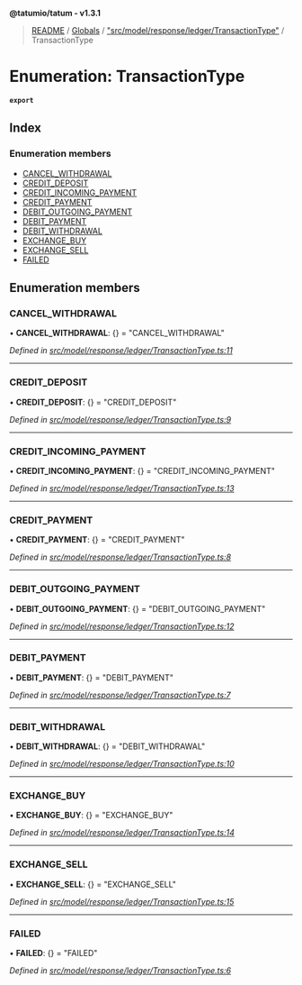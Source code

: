 **@tatumio/tatum - v1.3.1**

> [README](../README.md) / [Globals](../globals.md) / ["src/model/response/ledger/TransactionType"](../modules/_src_model_response_ledger_transactiontype_.md) / TransactionType

# Enumeration: TransactionType

**`export`** 

## Index

### Enumeration members

* [CANCEL\_WITHDRAWAL](_src_model_response_ledger_transactiontype_.transactiontype.md#cancel_withdrawal)
* [CREDIT\_DEPOSIT](_src_model_response_ledger_transactiontype_.transactiontype.md#credit_deposit)
* [CREDIT\_INCOMING\_PAYMENT](_src_model_response_ledger_transactiontype_.transactiontype.md#credit_incoming_payment)
* [CREDIT\_PAYMENT](_src_model_response_ledger_transactiontype_.transactiontype.md#credit_payment)
* [DEBIT\_OUTGOING\_PAYMENT](_src_model_response_ledger_transactiontype_.transactiontype.md#debit_outgoing_payment)
* [DEBIT\_PAYMENT](_src_model_response_ledger_transactiontype_.transactiontype.md#debit_payment)
* [DEBIT\_WITHDRAWAL](_src_model_response_ledger_transactiontype_.transactiontype.md#debit_withdrawal)
* [EXCHANGE\_BUY](_src_model_response_ledger_transactiontype_.transactiontype.md#exchange_buy)
* [EXCHANGE\_SELL](_src_model_response_ledger_transactiontype_.transactiontype.md#exchange_sell)
* [FAILED](_src_model_response_ledger_transactiontype_.transactiontype.md#failed)

## Enumeration members

### CANCEL\_WITHDRAWAL

•  **CANCEL\_WITHDRAWAL**: {} = "CANCEL\_WITHDRAWAL"

*Defined in [src/model/response/ledger/TransactionType.ts:11](https://github.com/tatumio/tatum-js/blob/8f0f126/src/model/response/ledger/TransactionType.ts#L11)*

___

### CREDIT\_DEPOSIT

•  **CREDIT\_DEPOSIT**: {} = "CREDIT\_DEPOSIT"

*Defined in [src/model/response/ledger/TransactionType.ts:9](https://github.com/tatumio/tatum-js/blob/8f0f126/src/model/response/ledger/TransactionType.ts#L9)*

___

### CREDIT\_INCOMING\_PAYMENT

•  **CREDIT\_INCOMING\_PAYMENT**: {} = "CREDIT\_INCOMING\_PAYMENT"

*Defined in [src/model/response/ledger/TransactionType.ts:13](https://github.com/tatumio/tatum-js/blob/8f0f126/src/model/response/ledger/TransactionType.ts#L13)*

___

### CREDIT\_PAYMENT

•  **CREDIT\_PAYMENT**: {} = "CREDIT\_PAYMENT"

*Defined in [src/model/response/ledger/TransactionType.ts:8](https://github.com/tatumio/tatum-js/blob/8f0f126/src/model/response/ledger/TransactionType.ts#L8)*

___

### DEBIT\_OUTGOING\_PAYMENT

•  **DEBIT\_OUTGOING\_PAYMENT**: {} = "DEBIT\_OUTGOING\_PAYMENT"

*Defined in [src/model/response/ledger/TransactionType.ts:12](https://github.com/tatumio/tatum-js/blob/8f0f126/src/model/response/ledger/TransactionType.ts#L12)*

___

### DEBIT\_PAYMENT

•  **DEBIT\_PAYMENT**: {} = "DEBIT\_PAYMENT"

*Defined in [src/model/response/ledger/TransactionType.ts:7](https://github.com/tatumio/tatum-js/blob/8f0f126/src/model/response/ledger/TransactionType.ts#L7)*

___

### DEBIT\_WITHDRAWAL

•  **DEBIT\_WITHDRAWAL**: {} = "DEBIT\_WITHDRAWAL"

*Defined in [src/model/response/ledger/TransactionType.ts:10](https://github.com/tatumio/tatum-js/blob/8f0f126/src/model/response/ledger/TransactionType.ts#L10)*

___

### EXCHANGE\_BUY

•  **EXCHANGE\_BUY**: {} = "EXCHANGE\_BUY"

*Defined in [src/model/response/ledger/TransactionType.ts:14](https://github.com/tatumio/tatum-js/blob/8f0f126/src/model/response/ledger/TransactionType.ts#L14)*

___

### EXCHANGE\_SELL

•  **EXCHANGE\_SELL**: {} = "EXCHANGE\_SELL"

*Defined in [src/model/response/ledger/TransactionType.ts:15](https://github.com/tatumio/tatum-js/blob/8f0f126/src/model/response/ledger/TransactionType.ts#L15)*

___

### FAILED

•  **FAILED**: {} = "FAILED"

*Defined in [src/model/response/ledger/TransactionType.ts:6](https://github.com/tatumio/tatum-js/blob/8f0f126/src/model/response/ledger/TransactionType.ts#L6)*

